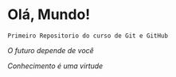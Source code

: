 # Olá, Mundo!
`Primeiro Repositorio do curso de Git e GitHub`

*O futuro depende de você*

*Conhecimento é uma virtude*
